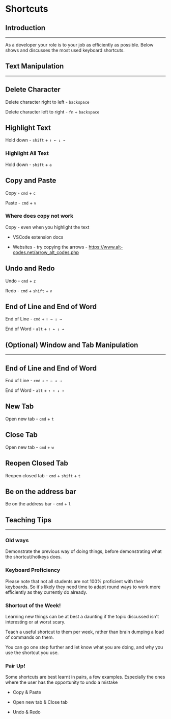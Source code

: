 # Shortcuts

<!--
TODO

- Explain in depth if required
- Offer Scenario(s) where a specific you want to teach is useful

-->

## Introduction

---

As a developer your role is to your job as efficiently as possible. Below shows and discusses the most used keyboard shortcuts.

## Text Manipulation

---
## Delete Character

Delete character right to left - `backspace`

Delete character left to right - `fn` + `backspace`

## Highlight Text

Hold down - `shift` + `↑ ← ↓ →`

### Highlight All Text

Hold down - `shift` + `a`

## Copy and Paste

Copy - `cmd` + `c`

Paste - `cmd` + `v`

### Where does copy not work

Copy - even when you highlight the text

- VSCode extension docs

- Websites - try copying the arrows - https://www.alt-codes.net/arrow_alt_codes.php


## Undo and Redo

Undo - `cmd` + `z`

Redo - `cmd` + `shift` + `v`

## End of Line and End of Word

End of Line - `cmd` + `↑ ← ↓ →`

End of Word - `alt` + `↑ ← ↓ →`

## (Optional) Window and Tab Manipulation

---

## End of Line and End of Word

End of Line - `cmd` + `↑ ← ↓ →`

End of Word - `alt` + `↑ ← ↓ →`

## New Tab

Open new tab - `cmd` + `t`

## Close Tab

Open new tab - `cmd` + `w`

## Reopen Closed Tab

Reopen closed tab - `cmd` + `shift` + `t`

## Be on the address bar

Be on the address bar - `cmd` + `l`

## Teaching Tips

---

### Old ways
Demonstrate the previous way of doing things, before demonstrating what the shortcut/hotkeys does.

### Keyboard Proficiency

Please note that not all students are not 100% proficient with their keyboards. So it's likely they need time to adapt round ways to work more efficiently as they currently do already.

### Shortcut of the Week!

Learning new things can be at best a daunting if the topic discussed isn't interesting or at worst scary. 

Teach a useful shortcut to them per week, rather than brain dumping a load of commands on them.

You can go one step further and let know what you are doing, and why you use the shortcut you use.

### Pair Up!

Some shortcuts are best learnt in pairs, a few examples. Especially the ones where the user has the opportunity to undo a mistake

- Copy & Paste

- Open new tab & Close tab

- Undo & Redo